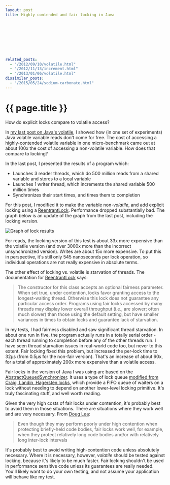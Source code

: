 ```yaml
---
layout: post
title: Highly contended and fair locking in Java









related_posts:
  - "/2012/09/10/volatile.html"
  - "/2012/11/13/increment.html"
  - "/2013/01/06/volatile.html"
dissimilar_posts:
  - "/2015/05/24/sodium-carbonate.html"
---
```

{{ page.title }}
================

<p class="meta">How do explicit locks compare to volatile access?</p>

In [my last post on Java's volatile](http://brooker.co.za/blog/2012/09/10/volatile.html), I showed how (in one set of experiments) Java volatile variable reads don't come for free. The cost of accessing a highly-contended volatile variable in one micro-benchmark came out at about 100x the cost of accessing a non-volatile variable. How does that compare to locking?

In the last post, I presented the results of a program which:

 * Launches 3 reader threads, which do 500 million reads from a shared variable and stores to a local variable
 * Launches 1 writer thread, which increments the shared variable 500 million times
 * Synchronizes their start times, and times them to completion

For this post, I modified it to make the variable non-*volatile*, and add explicit locking using a [ReentrantLock](http://docs.oracle.com/javase/6/docs/api/java/util/concurrent/locks/ReentrantLock.html). Performance dropped substantially bad. The graph below is an update of the graph from the last post, including the locking version.

![Graph of lock results](https://s3.amazonaws.com/mbrooker-blog-images/lock_results_graph.png)

For reads, the locking version of this test is about 33x more expensive than the volatile version (and over 3000x more than the incorrect unsynchronized version). Writes are about 15x more expensive. To put this in perspective, it's still only 545 nanoseconds per lock operation, so individual operations are not really expensive in absolute terms.

The other effect of locking vs. volatile is starvation of threads. The documentation for [ReentrantLock](http://docs.oracle.com/javase/6/docs/api/java/util/concurrent/locks/ReentrantLock.html) says:

> The constructor for this class accepts an optional fairness parameter. When set true, under contention, locks favor granting access to the longest-waiting thread. Otherwise this lock does not guarantee any particular access order. Programs using fair locks accessed by many threads may display lower overall throughput (i.e., are slower; often much slower) than those using the default setting, but have smaller variances in times to obtain locks and guarantee lack of starvation.

In my tests, I had fairness disabled and saw significant thread starvation. In about one run in five, the program actually runs in a totally serial order - each thread running to completion before any of the other threads run. I have seen thread starvation issues in real-world code too, but never to this extent. Fair locking fixed this problem, but increased the per-lock time to 32µs (from 0.5µs for the non-fair version). That's an increase of about 60x, for a total of approximately 200x more expensive than a volatile access.

Fair locks in the version of Java I was using are based on the [AbstractQueuedSynchronizer](http://grepcode.com/file/repository.grepcode.com/java/root/jdk/openjdk/6-b14/java/util/concurrent/locks/AbstractQueuedSynchronizer.java#AbstractQueuedSynchronizer.acquireQueued%28java.util.concurrent.locks.AbstractQueuedSynchronizer.Node%2Cint%29). It uses a type of lock queue [modified from Craig, Landin, Hagersten locks](http://gee.cs.oswego.edu/dl/papers/aqs.pdf), which provide a FIFO queue of waiters on a lock without needing to depend on another lower-level locking primitive. It's truly fascinating stuff, and well worth reading.

Given the very high costs of fair locks under contention, it's probably best to avoid them in those situations. There are situations where they work well and are very necessary. From [Doug Lea](http://gee.cs.oswego.edu/dl/papers/aqs.pdf):

> Even though they may perform poorly under high contention when protecting briefly-held code bodies, fair locks work well, for example, when they protect relatively long code bodies and/or with relatively long inter-lock intervals

It's probably best to avoid writing high-contention code unless absolutely necessary. Where it is necessary, however, *volatile* should be tested against locking, because it's likely to be much faster. Fair locking shouldn't be used in performance sensitive code unless its guarantees are really needed. You'll likely want to do your own testing, and not assume your application will behave like my test.